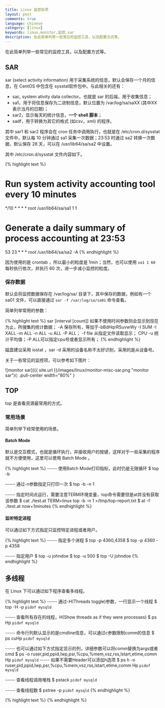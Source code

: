 ```yaml
---
title: Linux 监控杂项
layout: post
comments: true
language: chinese
category: [linux]
keywords: linux,monitor,监控,sar
description: 在此简单列举一些常见的监控工具，以及配置方式等。
---
```


在此简单列举一些常见的监控工具，以及配置方式等。

<!-- more -->

## SAR

sar (select activity information) 用于采集系统的信息，默认会保存一个月的信息，在 CentOS 中包含在 sysstat软件包中。与此相关的还有：

* sac, system ativity data collector。也就是 sar 的后端，用于收集信息；
* sa1，用于将信息保存为二进制信息，默认位置为 /var/log/sa/saXX (其中XX表示当月的日期)；
* sar2，显示每天的统计信息，**一个 shell 脚本**；
* sadf，用于转换为其它的格式 (如csv，xml) 的程序。

其中 sar1 和 sar2 程序会在 cron 任务中调用执行，也就是在 /etc/cron.d/sysstat 文件中，默认每 10 分钟通过 sa1 采集一次数据；23:53 时通过 sa2 转换一次数据，默认保存 28 天，可以在 /usr/lib64/sa/sa2 中设置。

其中 /etc/cron.d/sysstat 文件内容如下。

{% highlight text %}
# Run system activity accounting tool every 10 minutes
*/10 * * * * root /usr/lib64/sa/sa1 1 1
# Generate a daily summary of process accounting at 23:53
53 23 * * * root /usr/lib64/sa/sa2 -A
{% endhighlight %}

因为使用的是 crontab ，所以最小的粒度是 1min；当然，也可以使用 ```sa1 1 60``` 每秒执行依次，并执行 60 次，进一步减小监控的粒度。

<!-- # 0 * * * * root /usr/lib64/sa/sa1 600 6 & -->

### 保存数据

默认会将监控数据保存在 /var/log/sa/ 目录下，其中保存的数据，例如有一个 sa01 文件，可以直接通过 ```sar -f /var/log/sa/sa01``` 命令查看。

简单列举常用的参数：

{% highlight text %}
sar [interval [count]]
    如果不使用时间参数则会显示到现在为止，所搜集的统计数据；
    -A
    保存所有，等加于-bBdHqrRSuvwWy -I SUM -I XALL -m ALL -n ALL -u ALL -P ALL；
    -f file
    从指定文件读取显示；
    CPU
    -u 统计平均值；-P ALL可以指定cpu号或者显示所有；
{% endhighlight %}

<!--
-o file
默认输出到stdout；用于指定输出的二进制文件，如果不指定文件会输出到/var/log/sa/saXX中；

编译起来还是不错的，有多语言支持。
-->

磁盘建议采用 iostat ，sar -d 采用的设备名称不太好识别，采用的是从设备号。

关于一些常见的监控项，可以参考如下图片：

![monitor sar]({{ site.url }}/images/linux/monitor-misc-sar.png "monitor sar"){: .pull-center width="80%" }


## TOP

top 是查看资源最常用的方式。

### 常用场景

简单列举下经常使用的场景。

#### Batch Mode

默认是交互模式，也就是循环执行，并接收用户的按键，这样对于一些采集的程序就不方便使用，这里可以使用 Batch Mode 。

{% highlight text %}
----- 使用Batch Mode打印指标，此时仍是无限循环
$ top -b

----- 通过-n参数指定只打印一次
$ top -b -n 1

----- 指定时间点运行，需要注意TERM环境变量，top命令需要但是at并没有获取该参数
$ cat ./test.at
TERM=linux top -b -n 1 >/tmp/top-report.txt
$ at -f ./test.at now+1minutes
{% endhighlight %}

#### 监听特定进程

可以通过如下方式指定只监控特定进程或者用户。

{% highlight text %}
----- 指定多个进程
$ top -p 4360,4358
$ top -p 4360 -p 4358

----- 指定用户
$ top -u johndoe
$ top -u 500
$ top -U johndoe
{% endhighlight %}

<!--
The conclusion is, you can either use the plain user name or the numeric UID. "-u, -U? Those two are different?" Yes. Like almost any other GNU tools, options are case sensitive. -U means top will find matching effective, real, saved and filesystem UIDs, while -u just find matching effective user id. Just for reminder, every *nix process runs using effective UID and sometimes it isn't equal with real user ID. Most likely, one is interested in effective UID as filesystem permission and operating system capability are checked against it, not real UID.

While -p is just command-line option only, both -U and -u can be used inside interactive mode. Like you guess, press 'U' or 'u' to filter the processes based on their user name. Same rule is applied, 'u' for effective UID and 'U' for real/effective/saved/filesystem user name. You will be asked to enter the user name or the numeric UID. '

A 显示多个窗口。


-->






## 多线程

在 Linux 下可以通过如下程序查看多线程。

{% highlight text %}
----- 通过-H(Threads toggle)参数，一行显示一个线程
$ top -H -p `pidof mysqld`

----- 查看所有存在的线程，H(Show threads as if they were processes)
$ ps Hp `pidof mysqld`

----- 命令行列默认显示的是cmdline信息，可以通过c参数限制comm的信息
$ ps cuHp `pidof mysqld`

----- 也可以通过如下方式指定显示的列，详细参数可以将comm替换为args或者cmd
$ ps -o ruser,pid,ppid,lwp,psr,%cpu,%mem,vsz,rss,lstart,etime,comm Hp `pidof mysqld`
----- 如果不需要Header可以添加h选项
$ ps h -o ruser,pid,ppid,lwp,psr,%cpu,%mem,vsz,rss,lstart,etime,comm Hp `pidof mysqld`

----- 查看线程调用堆栈
$ pstack `pidof mysqld`

----- 查看线程数
$ pstree -p `pidof mysqld`
{% endhighlight %}

<!--
3、ps -mp <PID>
手册中说：m Show threads after processes
这样可以查看一个进程起的线程数。
-->



{% highlight text %}
{% endhighlight %}
